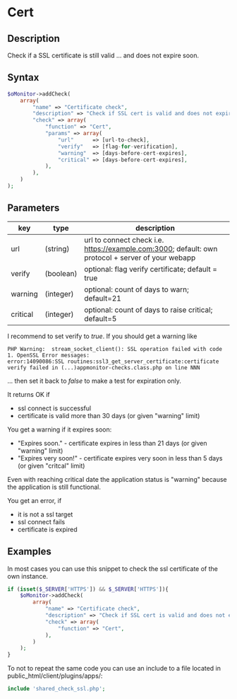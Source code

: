 # Cert #

## Description ##

Check if a SSL certificate is still valid ... and does not expire soon.

## Syntax ##

```php
$oMonitor->addCheck(
    array(
        "name" => "Certificate check",
        "description" => "Check if SSL cert is valid and does not expire soon",
        "check" => array(
            "function" => "Cert",
            "params" => array(
                "url"      => [url-to-check],
                "verify"   => [flag-for-verification],
                "warning"  => [days-before-cert-expires],
                "critical" => [days-before-cert-expires],
            ),
        ),
    )
);
```

## Parameters ##

| key      | type     | description |
|---       |---       |---
|url       |(string)  |url to connect check i.e. https://example.com:3000; default: own protocol + server of your webapp
|verify    |(boolean) |optional: flag verify certificate; default = true
|warning   |(integer) |optional: count of days to warn; default=21
|critical  |(integer) |optional: count of days to raise critical; default=5

I recommend to set verify to *true*. If you should get a warning like 

    PHP Warning:  stream_socket_client(): SSL operation failed with code 1. OpenSSL Error messages:
    error:14090086:SSL routines:ssl3_get_server_certificate:certificate verify failed in (...)appmonitor-checks.class.php on line NNN

... then set it back to *false* to make a test for expiration only.

It returns OK if

- ssl connect is successful
- certificate is valid more than 30 days (or given "warning" limit)

You get a warning if it expires soon:

- "Expires soon." - certificate expires in less than 21 days (or given "warning" limit)
- "Expires very soon!" - certificate expires very soon in less than 5 days (or given "critcal" limit)

Even with reaching critical date the application status is "warning" because the application is still functional.

You get an error, if

- it is not a ssl target
- ssl connect fails
- certificate is expired

## Examples ##

In most cases you can use this snippet to check the ssl certificate of the own instance.

```php
if (isset($_SERVER['HTTPS']) && $_SERVER['HTTPS']){
    $oMonitor->addCheck(
        array(
            "name" => "Certificate check",
            "description" => "Check if SSL cert is valid and does not expire soon",
            "check" => array(
                "function" => "Cert",
            ),
        )
    );
}
```

To not to repeat the same code you can use an include to a file located in public_html/client/plugins/apps/:

```php
include 'shared_check_ssl.php';
```
